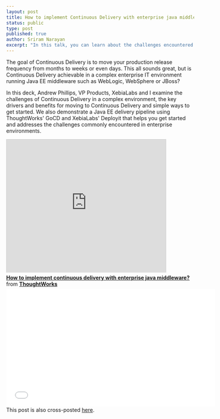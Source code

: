 ```yaml
---
layout: post
title: How to implement Continuous Delivery with enterprise java middleware?
status: public
type: post
published: true
author: Sriram Narayan
excerpt: "In this talk, you can learn about the challenges encountered while trying to use Continuous Delivery in a Java-based enterprise environment"
---
```


The goal of Continuous Delivery is to move your production release frequency from months to weeks or even days. This all sounds great, but is Continuous Delivery achievable in a complex enterprise IT environment running Java EE middleware such as WebLogic, WebSphere or JBoss?

In this deck, Andrew Phillips, VP Products, XebiaLabs and I examine the challenges of Continuous Delivery in a complex environment, the key drivers and benefits for moving to Continuous Delivery and simple ways to get started. We also demonstrate a Java EE delivery pipeline using ThoughtWorks' GoCD and XebiaLabs' Deployit that helps you get started and addresses the challenges commonly encountered in enterprise environments.

<iframe src="http://www.slideshare.net/slideshow/embed_code/30205109" width="427" height="356" frameborder="0" marginwidth="0" marginheight="0" scrolling="no" style="border:1px solid #CCC; border-width:1px 1px 0; margin-bottom:5px; max-width: 100%;" allowfullscreen> </iframe> <div style="margin-bottom:5px"> <strong> <a href="https://www.slideshare.net/ThoughtWorks/howtoimplementcontinuousdeliverywithenterprisejavamiddleware-091013130916101627phpapp01" title="How to implement continuous delivery with enterprise java middleware?" target="_blank">How to implement continuous delivery with enterprise java middleware?</a> </strong> from <strong><a href="http://www.slideshare.net/ThoughtWorks" target="_blank">ThoughtWorks</a></strong> </div>

<iframe width="560" height="315" src="//www.youtube.com/embed/zem2pv4SwFY" frameborder="0" allowfullscreen></iframe>

<div class="highlight">This post is also cross-posted <a href="http://www.thoughtworks.com/insights/blog/how-implement-continuous-delivery-enterprise-java-middleware">here</a>.</div>
